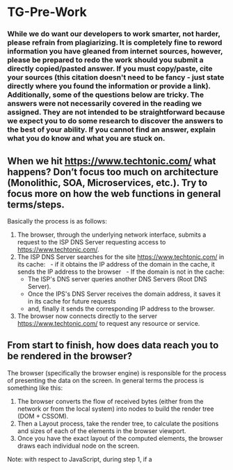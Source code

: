 # TG-Pre-Work

### While we do want our developers to work smarter, not harder, please refrain from plagiarizing.  It is completely fine to reword information you have gleaned from internet sources, however, please be prepared to redo the work should you submit a directly copied/pasted answer.  If you must copy/paste, cite your sources (this citation doesn't need to be fancy - just state directly where you found the information or provide a link).  Additionally, some of the questions below are tricky.  The answers were not necessarily covered in the reading we assigned.  They are not intended to be straightforward because we expect you to do some research to discover the answers to the best of your ability.  If you cannot find an answer, explain what you do know and what you are stuck on.  

## When we hit https://www.techtonic.com/ what happens? Don’t focus too much on architecture (Monolithic, SOA, Microservices, etc.). Try to focus more on how the web functions in general terms/steps.

Basically the process is as follows:

1. The browser, through the underlying network interface, submits a request to the ISP DNS Server requesting access to https://www.techtonic.com/.
2. The ISP DNS Server searches for the site https://www.techtonic.com/ in its cache:
  - if it obtains the IP address of the domain in the cache, it sends the IP address to the browser
  - If the domain is not in the cache:
    - The ISP's DNS server queries another DNS Servers (Root DNS Server).
    - Once the IPS's DNS Server receives the domain address, it saves it in its cache for future requests
    - and, finally it sends the corresponding IP address to the browser.
3. The browser now connects directly to the server https://www.techtonic.com/ to request any resource or service.


## From start to finish, how does data reach you to be rendered in the browser?

The browser (specifically the browser engine) is responsible for the process of presenting the data on the screen. In general terms the process is something like this:

1. The browser converts the flow of received bytes (either from the network or from the local system) into nodes to build the render tree (DOM + CSSOM).
2. Then a Layout process, take the render tree, to calculate the positions and sizes of each of the elements in the browser viewport.
3. Once you have the exact layout of the computed elements, the browser draws each individual node on the screen.

Note: with respect to JavaScript, during step 1, if a <script> node is found during the construction of the DOM, it stops, until the execution of the JavaScript is finished, then the DOM continues its construction. On the other hand, JavaScript execution always waits until the CSSOM is ready.

The entire process, of the steps since the browser receives HTML, CCS and JS as bytes, and converts them into elements represented on the screen is known as THE CRITICAL RENDERING PATH.

## What code is rendered in the browser?

put your answer here

## What is the server-side code’s main function?

put your answer here

## What is the client-side code’s main function?

put your answer here

## What is runtime?

put your answer here

## How many instances of the client-side assets (HTML, CSS, JS, Images, etc.) are created?

put your answer here

## How many instances of the server-side code are available at any given time?

put your answer here

## How many instances of the databases connected to the server application are created?

put your answer here
